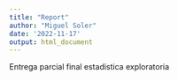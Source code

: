 ```yaml
---
title: "Report"
author: "Miguel Soler"
date: '2022-11-17'
output: html_document
---
```


Entrega parcial final estadistica exploratoria
